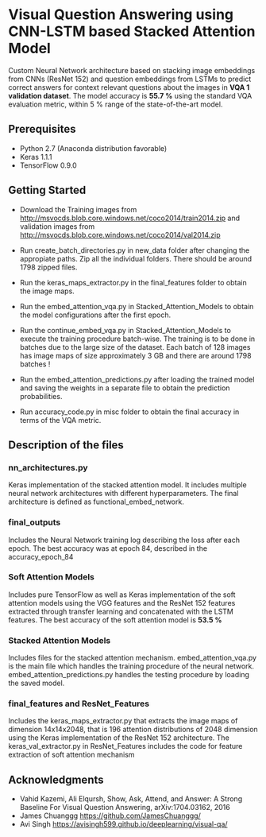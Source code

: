 # Visual Question Answering using CNN-LSTM based Stacked Attention Model

Custom Neural Network architecture based on stacking image embeddings from CNNs (ResNet 152) and question embeddings from LSTMs to predict correct answers for context relevant questions about the images in **VQA 1 validation dataset**. The model accuracy is **55.7 %** using the standard VQA evaluation metric, within 5 % range of the state-of-the-art model.


## Prerequisites

* Python 2.7 (Anaconda distribution favorable)
* Keras 1.1.1
* TensorFlow 0.9.0

## Getting Started

* Download the Training images from http://msvocds.blob.core.windows.net/coco2014/train2014.zip and validation images from http://msvocds.blob.core.windows.net/coco2014/val2014.zip

* Run create_batch_directories.py in new_data folder after changing the appropiate paths. Zip all the individual folders. There should be around 1798 zipped files.

* Run the keras_maps_extractor.py in the final_features folder to obtain the image maps.

* Run the embed_attention_vqa.py in Stacked_Attention_Models to obtain the model configurations after the first epoch.

* Run the continue_embed_vqa.py in Stacked_Attention_Models to execute the training procedure batch-wise. The training is to be done in batches due to the large size of the dataset. Each batch of 128 images has image maps of size approximately 3 GB and there are around 1798 batches !

* Run the embed_attention_predictions.py after loading the trained model and saving the weights in a separate file to obtain the prediction probabilities.

* Run accuracy_code.py in misc folder to obtain the final accuracy in terms of the VQA metric.

## Description of the files

### nn_architectures.py

Keras implementation of the stacked attention model. It includes multiple neural network architectures with different hyperparameters. The final architecture is defined as functional_embed_network.

### final_outputs

Includes the Neural Network training log describing the loss after each epoch. The best accuracy was at epoch 84, described in the accuracy_epoch_84

### Soft Attention Models

Includes pure TensorFlow as well as Keras implementation of the soft attention models using the VGG features and the ResNet 152 features extracted through transfer learning and concatenated with the LSTM features. The best accuracy of the soft attention model is **53.5 %**

### Stacked Attention Models

Includes files for the stacked attention mechanism. embed_attention_vqa.py is the main file which handles the training procedure of the neural network. embed_attention_predictions.py handles the testing procedure by loading the saved model.

### final_features and ResNet_Features

Includes the keras_maps_extractor.py that extracts the image maps of dimension 14x14x2048, that is 196 attention distributions of 2048 dimension using the Keras implementation of the ResNet 152 architecture. The keras_val_extractor.py in ResNet_Features includes the code for feature extraction of soft attention mechanism


## Acknowledgments

* Vahid Kazemi, Ali Elqursh, Show, Ask, Attend, and Answer: A Strong Baseline For Visual Question Answering, arXiv:1704.03162, 2016
* James Chuanggg https://github.com/JamesChuanggg/
* Avi Singh https://avisingh599.github.io/deeplearning/visual-qa/
